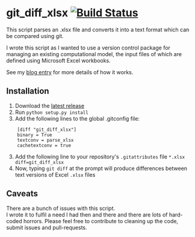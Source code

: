 # git_diff_xlsx  [![Build Status](https://travis-ci.org/willu47/git_diff_xlsx.svg?branch=develop)](https://travis-ci.org/willu47/git_diff_xlsx)


This script parses an .xlsx file and converts it into a text format which can be compared using git.

I wrote this script as I wanted to use a version control package for managing an existing computational model,
the input files of which are defined using Microsoft Excel workbooks.

See my [blog entry](https://wiki.ucl.ac.uk/x/P7MpAg) for more details of how it works.

## Installation

1. Download the [latest release](https://github.com/willu47/git_diff_xlsx/releases/latest)
1. Run `python setup.py install`
2. Add the following lines to the global .gitconfig file:

```
    [diff "git_diff_xlsx"]
    binary = True
    textconv = parse_xlsx
    cachetextconv = true
```

3. Add the following line to your repository's `.gitattributes` file
    `*.xlsx diff=git_diff_xlsx`
4. Now, typing `git diff` at the prompt will produce differences between
text versions of Excel `.xlsx` files

## Caveats

There are a bunch of issues with this script.  
I wrote it to fulfil a need I had then and there and there are lots of hard-coded horrors.
Please feel free to contribute to cleaning up the code, submit issues and pull-requests.
